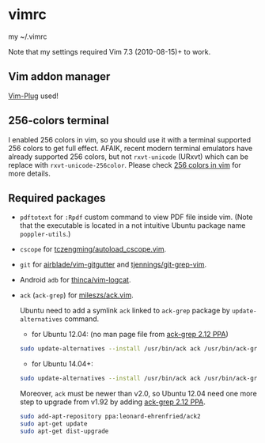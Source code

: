 vimrc
=====

my ~/.vimrc

Note that my settings required Vim 7.3 (2010-08-15)+ to work.


Vim addon manager
-----------------

[Vim-Plug](https://github.com/junegunn/vim-plug) used!


256-colors terminal
-------------------

I enabled 256 colors in vim, so you should use it with a terminal supported 256 colors to get full effect.
AFAIK, recent modern terminal emulators have already supported 256 colors, but not `rxvt-unicode` (URxvt) which can be replace with `rxvt-unicode-256color`.
Please check [256 colors in vim](http://vim.wikia.com/wiki/256_colors_in_vim) for more details.


Required packages
-----------------

* `pdftotext` for `:Rpdf` custom command to view PDF file inside vim.
  (Note that the executable is located in a not intuitive Ubuntu package name `poppler-utils`.)

* `cscope` for [tczengming/autoload_cscope.vim](https://github.com/tczengming/autoload_cscope.vim).

* `git` for [airblade/vim-gitgutter](https://github.com/airblade/vim-gitgutter) and [tjennings/git-grep-vim](https://github.com/tjennings/git-grep-vim).

* Android `adb` for [thinca/vim-logcat](https://github.com/thinca/vim-logcat).

* `ack` (`ack-grep`) for [mileszs/ack.vim](https://github.com/mileszs/ack.vim).

    Ubuntu need to add a symlink `ack` linked to `ack-grep` package
    by `update-alternatives` command.

    - for Ubuntu 12.04: (no man page file from [ack-grep 2.12 PPA](https://launchpad.net/~leonard-ehrenfried/+archive/ubuntu/ack2))
    ```bash
    sudo update-alternatives --install /usr/bin/ack ack /usr/bin/ack-grep 100
    ```

    - for Ubuntu 14.04+:
    ```bash
    sudo update-alternatives --install /usr/bin/ack ack /usr/bin/ack-grep 100 --slave /usr/share/man/man1/ack.1p.gz ack.1p.gz /usr/share/man/man1/ack-grep.1p.gz
    ```

    Moreover, `ack` must be newer than v2.0, so Ubuntu 12.04
    need one more step to upgrade from v1.92 by adding [ack-grep 2.12 PPA](https://launchpad.net/~leonard-ehrenfried/+archive/ubuntu/ack2).

    ```bash
    sudo add-apt-repository ppa:leonard-ehrenfried/ack2
    sudo apt-get update
    sudo apt-get dist-upgrade
    ```
